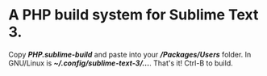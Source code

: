 # A PHP build system for Sublime Text 3.
Copy **_PHP.sublime-build_** and paste into your **_/Packages/Users_** folder. In GNU/Linux is **_~/.config/sublime-text-3/..._**. That's it! Ctrl-B to build.
